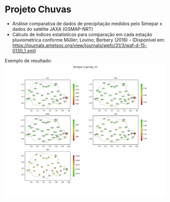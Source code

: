 # Projeto Chuvas
- Análise comparativa de dados de precipitação medidos pelo Simepar x dados do satélite JAXA (GSMAP-NRT)
- Cálculo de índices estatísticos para comparação em cada estação pluviométrica conforme Müller; Lovino; Berbery (2016) - (Disponível em: https://journals.ametsoc.org/view/journals/wefo/31/3/waf-d-15-0130_1.xml)

Exemplo de resultado:
![alt text](https://github.com/anaccbecker/ProjetoChuvas/blob/master/img/indices.jpg?raw=true)
